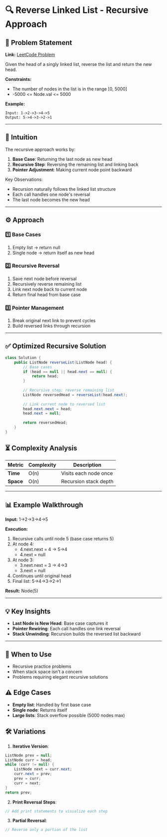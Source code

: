 # 🔍 Reverse Linked List - Recursive Approach

## 📜 Problem Statement
**Link:** [LeetCode Problem](https://leetcode.com/problems/reverse-linked-list/)

Given the head of a singly linked list, reverse the list and return the new head.

**Constraints:**
- The number of nodes in the list is in the range [0, 5000]
- -5000 <= Node.val <= 5000

**Example:**
```text
Input: 1->2->3->4->5
Output: 5->4->3->2->1
```

---

## 🧠 Intuition
The recursive approach works by:
1. **Base Case**: Returning the last node as new head
2. **Recursive Step**: Reversing the remaining list and linking back
3. **Pointer Adjustment**: Making current node point backward

Key Observations:
- Recursion naturally follows the linked list structure
- Each call handles one node's reversal
- The last node becomes the new head

---

## ⚙️ Approach
### **1️⃣ Base Cases**
1. Empty list → return null
2. Single node → return itself as new head

### **2️⃣ Recursive Reversal**
1. Save next node before reversal
2. Recursively reverse remaining list
3. Link next node back to current node
4. Return final head from base case

### **3️⃣ Pointer Management**
1. Break original next link to prevent cycles
2. Build reversed links through recursion

---

## ✅ Optimized Recursive Solution
```java
class Solution {
    public ListNode reverseList(ListNode head) {
        // Base cases
        if (head == null || head.next == null) {
            return head;
        }
        
        // Recursive step: reverse remaining list
        ListNode reversedHead = reverseList(head.next);
        
        // Link current node to reversed list
        head.next.next = head;
        head.next = null;
        
        return reversedHead;
    }
}
```

## ⏳ Complexity Analysis
| Metric          | Complexity | Description |
|-----------------|------------|-------------|
| **Time**        | O(n)       | Visits each node once |
| **Space**       | O(n)       | Recursion stack depth |

---

## 📊 Example Walkthrough

**Input:** 1→2→3→4→5

**Execution:**
1. Recursive calls until node 5 (base case returns 5)
2. At node 4:
   - 4.next.next = 4 → 5→4
   - 4.next = null
3. At node 3:
   - 3.next.next = 3 → 4→3
   - 3.next = null
4. Continues until original head
5. Final list: 5→4→3→2→1

**Result:** Node(5)

---

## 💡 Key Insights
- **Last Node is New Head**: Base case captures it
- **Pointer Rewiring**: Each call handles one link reversal
- **Stack Unwinding**: Recursion builds the reversed list backward

---

## 🚀 When to Use
- Recursive practice problems
- When stack space isn't a concern
- Problems requiring elegant recursive solutions

## ⚠️ Edge Cases
- **Empty list**: Handled by first base case
- **Single node**: Returns itself
- **Large lists**: Stack overflow possible (5000 nodes max)

## 🛠 Variations
1. **Iterative Version**:
```java
ListNode prev = null;
ListNode curr = head;
while (curr != null) {
    ListNode next = curr.next;
    curr.next = prev;
    prev = curr;
    curr = next;
}
return prev;
```

2. **Print Reversal Steps**:
```java
// Add print statements to visualize each step
```

3. **Partial Reversal**:
```java
// Reverse only a portion of the list
```
